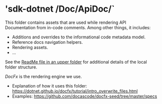 # 'sdk-dotnet /Doc/ApiDoc/`

This folder contains assets that are used while rendering API Documentation from in-code comments.
Among other things, it includes:
 * Additions and overrides to the informational code metadata model.
 * Reference docs navigation helpers.
 * Rendering assets.
 * ...

 See the [ReadMe file in an upper folder](./../README.md) for additional details of the local folder structure.

_DocFx_ is the rendering engine we use.
* Explanation of how it uses this folder: https://dotnet.github.io/docfx/tutorial/intro_overwrite_files.html
* Examples: https://github.com/docascode/docfx-seed/tree/master/specs